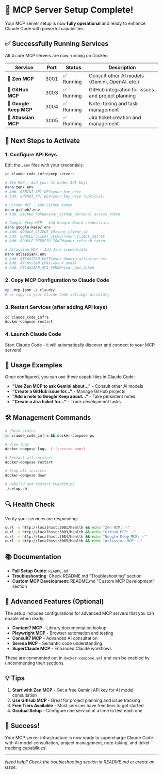 # 🎉 MCP Server Setup Complete!

Your MCP server setup is now **fully operational** and ready to enhance Claude Code with powerful capabilities.

## ✅ **Successfully Running Services**

All 4 core MCP servers are now running on Docker:

| Service | Port | Status | Description |
|---------|------|--------|-------------|
| **🧠 Zen MCP** | 3001 | ✅ Running | Consult other AI models (Gemini, OpenAI, etc.) |
| **🐙 GitHub MCP** | 3003 | ✅ Running | GitHub integration for issues and project planning |
| **📝 Google Keep MCP** | 3004 | ✅ Running | Note-taking and task management |
| **🎯 Atlassian MCP** | 3005 | ✅ Running | Jira ticket creation and management |

## 🔧 **Next Steps to Activate**

### 1. Configure API Keys
Edit the `.env` files with your credentials:

```bash
cd claude_code_infra/mcp-servers

# Zen MCP - Add your AI model API keys
nano zen/.env
# Add: GEMINI_API_KEY=your_key_here
# Add: OPENAI_API_KEY=your_key_here (optional)

# GitHub MCP - Add GitHub token
nano github/.env  
# Add: GITHUB_TOKEN=your_github_personal_access_token

# Google Keep MCP - Add Google OAuth credentials
nano google-keep/.env
# Add: GOOGLE_CLIENT_ID=your_client_id
# Add: GOOGLE_CLIENT_SECRET=your_client_secret
# Add: GOOGLE_REFRESH_TOKEN=your_refresh_token

# Atlassian MCP - Add Jira credentials
nano atlassian/.env
# Add: ATLASSIAN_HOST=your_domain.atlassian.net
# Add: ATLASSIAN_EMAIL=your_email
# Add: ATLASSIAN_API_TOKEN=your_api_token
```

### 2. Copy MCP Configuration to Claude Code
```bash
cp .mcp.json ~/.claude/
# or copy to your Claude Code settings directory
```

### 3. Restart Services (after adding API keys)
```bash
cd claude_code_infra
docker-compose restart
```

### 4. Launch Claude Code
Start Claude Code - it will automatically discover and connect to your MCP servers!

## 🚀 **Usage Examples**

Once configured, you can use these capabilities in Claude Code:

- **"Use Zen MCP to ask Gemini about..."** - Consult other AI models
- **"Create a GitHub issue for..."** - Manage GitHub projects
- **"Add a note to Google Keep about..."** - Take persistent notes
- **"Create a Jira ticket for..."** - Track development tasks

## 🛠 **Management Commands**

```bash
# Check status
cd claude_code_infra && docker-compose ps

# View logs
docker-compose logs -f [service-name]

# Restart all services
docker-compose restart

# Stop all services
docker-compose down

# Rebuild and restart everything
./setup.sh
```

## 🔍 **Health Check**

Verify your services are responding:
```bash
curl -s http://localhost:3001/health && echo "Zen MCP: ✅"
curl -s http://localhost:3003/health && echo "GitHub MCP: ✅"  
curl -s http://localhost:3004/health && echo "Google Keep MCP: ✅"
curl -s http://localhost:3005/health && echo "Atlassian MCP: ✅"
```

## 📚 **Documentation**

- **Full Setup Guide**: `README.md`
- **Troubleshooting**: Check README.md "Troubleshooting" section
- **Custom MCP Development**: README.md "Custom MCP Development" section

## 🚦 **Advanced Features (Optional)**

The setup includes configurations for advanced MCP servers that you can enable when ready:
- **Context7 MCP** - Library documentation lookup
- **Playwright MCP** - Browser automation and testing
- **Consult7 MCP** - Advanced AI consultation
- **Serena MCP** - Semantic code understanding
- **SuperClaude MCP** - Enhanced Claude workflows

These are commented out in `docker-compose.yml` and can be enabled by uncommenting their sections.

## 💡 **Tips**

1. **Start with Zen MCP** - Get a free Gemini API key for AI model consultation
2. **Use GitHub MCP** - Great for project planning and issue tracking
3. **Free Tiers Available** - Most services have free tiers to get started
4. **Gradual Setup** - Configure one service at a time to test each one

## 🎯 **Success!**

Your MCP server infrastructure is now ready to supercharge Claude Code with AI model consultation, project management, note-taking, and ticket tracking capabilities!

---

*Need help? Check the troubleshooting section in README.md or create an issue.*
